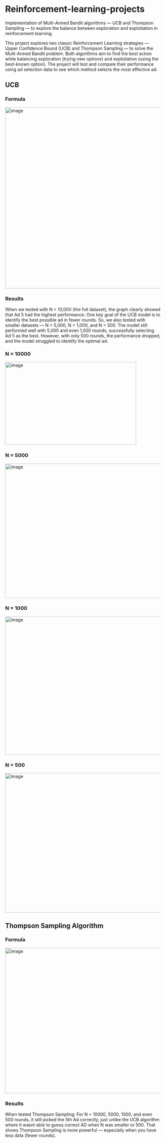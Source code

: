 # Reinforcement-learning-projects
Implementation of Multi-Armed Bandit algorithms — UCB and Thompson Sampling — to explore the balance between exploration and exploitation in reinforcement learning.

This project explores two classic Reinforcement Learning strategies — Upper Confidence Bound (UCB) and Thompson Sampling — to solve the Multi-Armed Bandit problem.
Both algorithms aim to find the best action while balancing exploration (trying new options) and exploitation (using the best-known option).
The project will test and compare their performance using ad selection data to see which method selects the most effective ad.

## UCB
### Formula
<img width="932" height="584" alt="image" src="https://github.com/user-attachments/assets/3344baa9-601c-4558-b5b2-82ffc527714d" />

### Results
When we tested with N = 10,000 (the full dataset), the graph clearly showed that Ad 5 had the highest performance. One key goal of the UCB model is to identify the best possible ad in fewer rounds. So, we also tested with smaller datasets — N = 5,000, N = 1,000, and N = 500. The model still performed well with 5,000 and even 1,000 rounds, successfully selecting Ad 5 as the best. However, with only 500 rounds, the performance dropped, and the model struggled to identify the optimal ad.

### N = 10000
<img width="424" height="268" alt="image" src="https://github.com/user-attachments/assets/d7a843bf-9867-463c-88c5-198645fe9742" />

### N = 5000
<img width="611" height="434" alt="image" src="https://github.com/user-attachments/assets/6aaa5bce-8e74-4c25-972e-121e992f6aa1" />

### N = 1000
<img width="617" height="446" alt="image" src="https://github.com/user-attachments/assets/3172c7ab-a9fc-435d-9f84-9d5dafbcaf53" />

### N = 500
<img width="581" height="450" alt="image" src="https://github.com/user-attachments/assets/83ffdb76-843b-47a7-8e32-48122af5fd73" />

## Thompson Sampling Algorithm
### Formula
<img width="1104" height="469" alt="image" src="https://github.com/user-attachments/assets/a2608c9a-abe4-45c1-89b9-cb76d137da11" />

### Results
When tested Thompson Sampling: For N = 10000, 5000, 1000, and even 500 rounds, it still picked the 5th Ad correctly, just unlike the UCB algorithm where it wasnt able to guess correct AD when N was smaller or 500. That shows Thompson Sampling is more powerful — especially when you have less data (fewer rounds).

